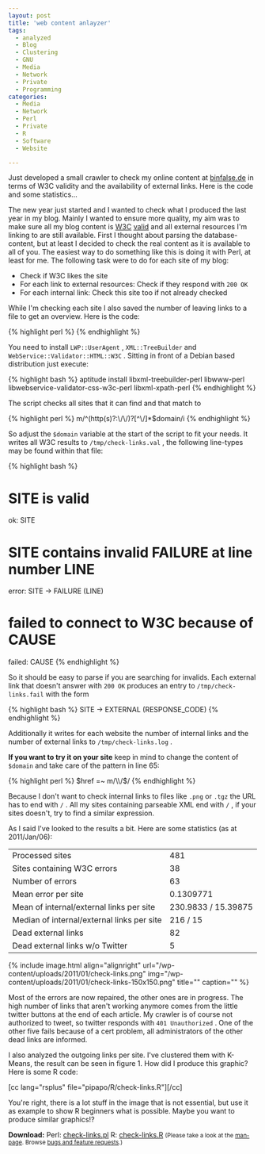 ```yaml
---
layout: post
title: 'web content anlayzer'
tags:
  - analyzed
  - Blog
  - Clustering
  - GNU
  - Media
  - Network
  - Private
  - Programming
categories:
  - Media
  - Network
  - Perl
  - Private
  - R
  - Software
  - Website

---
```


Just developed a small crawler to check my online content at <a href="/">binfalse.de</a> in terms of W3C validity and the availability of external links. Here is the code and some statistics...


The new year just started and I wanted to check what I produced the last year in my blog. Mainly I wanted to ensure more quality, my aim was to make sure all my blog content is <a href="http://www.w3.org/">W3C</a> <a href="http://validator.w3.org/">valid</a> and all external resources I'm linking to are still available.
First I thought about parsing the database-content, but at least I decided to check the real content as it is available to all of you. The easiest way to do something like this is doing it with Perl, at least for me.
The following task were to do for each site of my blog:

* Check if W3C likes the site
* For each link to external resources: Check if they respond with  `200 OK`
* For each internal link: Check this site too if not already checked

While I'm checking each site I also saved the number of leaving links to a file to get an overview.
Here is the code:



{% highlight perl %}
{% endhighlight %}

You need to install  `LWP::UserAgent` ,  `XML::TreeBuilder`  and  `WebService::Validator::HTML::W3C` . Sitting in front of a Debian based distribution just execute:

{% highlight bash %}
aptitude install libxml-treebuilder-perl libwww-perl libwebservice-validator-css-w3c-perl libxml-xpath-perl
{% endhighlight %}



The script checks all sites that it can find and that match to



{% highlight perl %}
m/^(http(s)?:\\/\\/)?[^\\/]*$domain/i
{% endhighlight %}



So adjust the  `$domain`  variable at the start of the script to fit your needs.
It writes all W3C results to  `/tmp/check-links.val` , the following line-types may be found within that file:



{% highlight bash %}
# SITE is valid
ok: SITE
# SITE contains invalid FAILURE at line number LINE
error: SITE -> FAILURE (LINE)
# failed to connect to W3C because of CAUSE
failed: CAUSE
{% endhighlight %}



So it should be easy to parse if you are searching for invalids.
Each external link that doesn't answer with  `200 OK`  produces an entry to  `/tmp/check-links.fail`  with the form



{% highlight bash %}
SITE -> EXTERNAL (RESPONSE_CODE)
{% endhighlight %}



Additionally it writes for each website the number of internal links and the number of external links to  `/tmp/check-links.log` .

<strong>If you want to try it on your site</strong> keep in mind to change the content of  `$domain`  and take care of the pattern in line 65:



{% highlight perl %}
$href =~ m/\\/$/
{% endhighlight %}



Because I don't want to check internal links to files like  `.png`  or  `.tgz`  the URL has to end with  `/` . All my sites containing parseable XML end with  `/` , if your sites doesn't, try to find a similar expression.

As I said I've looked to the results a bit. Here are some statistics (as at 2011/Jan/06):

<table>
<tr><td>Processed sites</td><td>481</td></tr>
<tr><td>Sites containing W3C errors</td><td>38</td></tr>
<tr><td>Number of errors</td><td>63</td></tr>
<tr><td>Mean error per site</td><td>0.1309771</td></tr>
<tr><td>Mean of internal/external links per site</td><td>230.9833 / 15.39875</td></tr>
<tr><td>Median of internal/external links per site</td><td>216 / 15</td></tr>
<tr><td>Dead external links</td><td>82</td></tr>
<tr><td>Dead external links w/o Twitter</td><td>5</td></tr>
</table>

{% include image.html align="alignright" url="/wp-content/uploads/2011/01/check-links.png" img="/wp-content/uploads/2011/01/check-links-150x150.png" title="" caption="" %}

Most of the errors are now repaired, the other ones are in progress.
The high number of links that aren't working anymore comes from the little twitter buttons at the end of each article. My crawler is of course not authorized to tweet, so twitter responds with  `401 Unauthorized` . One of the other five fails because of a cert problem, all administrators of the other dead links are informed.

I also analyzed the outgoing links per site. I've clustered them with K-Means, the result can be seen in figure 1. How did I produce this graphic? Here is some R code:

[cc lang="rsplus" file="pipapo/R/check-links.R"][/cc]

You're right, there is a lot stuff in the image that is not essential, but use it as example to show R beginners what is possible. Maybe you want to produce similar graphics!?


<div class="download"><strong>Download:</strong>
Perl: <a href='/wp-content/uploads/pipapo/scripts/check-links.pl'>check-links.pl</a>
R: <a href='/wp-content/uploads/pipapo/R/check-links.R'>check-links.R</a>
<small>(Please take a look at the <a href="/man-page/">man-page</a>. Browse <a href="https://bt.binfalse.de/">bugs and feature requests</a>.)</small>
</div>
